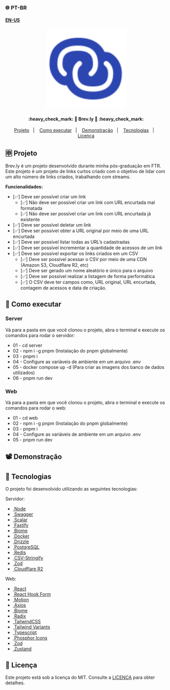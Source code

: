 ### 🌐 PT-BR
#### [EN-US](https://github.com/ArthurFakhouri/Brev.ly/blob/main/READMEEN.md)

<div align="center">
    <img alt="nlw-connect" title="#nlw-connect" src=".github/logo.svg" width="250px" />
</div>

<h4 align="center"> 
	:heavy_check_mark: 🚀 Brev.ly 🚀 :heavy_check_mark:
</h4>

<p align="center">
  <a href="#-projeto">Projeto</a>&nbsp;&nbsp;&nbsp;|&nbsp;&nbsp;&nbsp;
  <a href="#-como-executar">Como executar</a>&nbsp;&nbsp;&nbsp;|&nbsp;&nbsp;&nbsp;
  <a href="#%EF%B8%8F-demonstração">Demonstração</a>&nbsp;&nbsp;&nbsp;|&nbsp;&nbsp;&nbsp;
  <a href="#-tecnologias">Tecnologias</a>&nbsp;&nbsp;&nbsp;|&nbsp;&nbsp;&nbsp;
  <a href="#memo-licença">Licença</a>
</p>

## 🈸 Projeto
Brev.ly é um projeto desenvolvido durante minha pós-graduação em FTR. Este projeto é um projeto de links curtos criado com o objetivo de lidar com um alto número de links criados, trabalhando com streams.

<b>Funcionalidades:</b>
- [✅]  Deve ser possível criar um link
    - [✅]  Não deve ser possível criar um link com URL encurtada mal formatada
    - [✅]  Não deve ser possível criar um link com URL encurtada já existente
- [✅]  Deve ser possível deletar um link
- [✅]  Deve ser possível obter a URL original por meio de uma URL encurtada
- [✅]  Deve ser possível listar todas as URL’s cadastradas
- [✅]  Deve ser possível incrementar a quantidade de acessos de um link
- [✅]  Deve ser possível exportar os links criados em um CSV
    - [✅]  Deve ser possível acessar o CSV por meio de uma CDN (Amazon S3, Cloudflare R2, etc)
    - [✅]  Deve ser gerado um nome aleatório e único para o arquivo
    - [✅]  Deve ser possível realizar a listagem de forma performática
    - [✅]  O CSV deve ter campos como, URL original, URL encurtada, contagem de acessos e data de criação.

## 🔧 Como executar
### Server
Vá para a pasta em que você clonou o projeto, abra o terminal e execute os comandos para rodar o servidor:
- 01 - cd server
- 02 - npm i -g pnpm (Instalação do pnpm globalmente)
- 03 - pnpm i
- 04 - Configure as variáveis de ambiente em um arquivo .env
- 05 - docker compose up -d (Para criar as imagens dos banco de dados utilizados)
- 06 - pnpm run dev

### Web
Vá para a pasta em que você clonou o projeto, abra o terminal e execute os comandos para rodar o web:
- 01 - cd web
- 02 - npm i -g pnpm (Instalação do pnpm globalmente)
- 03 - pnpm i
- 04 - Configure as variáveis de ambiente em um arquivo .env
- 05 - pnpm run dev

## 📽️ Demonstração






## 🚀 Tecnologias

O projeto foi desenvolvido utilizando as seguintes tecnologias:

Servidor:
- [<img alt="" src="https://nodejs.org/favicon.ico" width="16px" /> Node](https://nodejs.org)
- [<img alt="" src="https://static1.smartbear.co/swagger/media/assets/swagger_fav.png" width="16px" /> Swagger](https://swagger.io/)
- [<img alt="" src="https://scalar.com/favicon.png" width="16px" /> Scalar](https://scalar.com/)
- [<img alt="" src="https://fastify.dev/img/favicon.ico" width="16px" /> Fastify](https://fastify.dev/)
- [<img alt="" src="https://biomejs.dev/img/favicon.svg" width="16px" /> Biome](https://biomejs.dev)
- [<img alt="" src="https://www.docker.com/favicon.ico" width="16px" /> Docker](https://www.docker.com/)
- [<img alt="" src="https://orm.drizzle.team/favicon.ico" width="16px" /> Drizzle](https://orm.drizzle.team/)
- [<img alt="" src="https://www.postgresql.org/favicon.ico" width="16px" /> PostgreSQL](https://www.postgresql.org/)
- [<img alt="" src="https://redis.io/favicon.ico" width="16px" /> Redis](https://redis.io)
- [<img alt="" src="https://csv.js.org/favicon-32x32.png" width="16px" /> CSV-Stringify](https://csv.js.org/)
- [<img alt="" src="https://zod.dev/static/favicon.ico" width="16px" /> Zod](https://zod.dev/)
- [<img alt="" src="https://cloudflare.com/favicon.ico" width="16px" /> Cloudflare R2](https://cloudflare.com)

Web:
- [<img alt="" src="https://react.dev/favicon.ico" width="16px" /> React](https://react.dev)
- [<img alt="" src="https://react-hook-form.com/images/logo/react-hook-form-logo-only.png" width="16px" /> React Hook Form](https://react-hook-form.com/)
- [<img alt="" src="https://framerusercontent.com/images/3aQX5dnH5Yqgsn98QXKF2ZXxIE.png" width="16px" /> Motion](https://motion.dev/)
- [<img alt="" src="https://axios-http.com/assets/favicon.ico" width="16px" /> Axios](https://axios-http.com/)
- [<img alt="" src="https://biomejs.dev/img/favicon.svg" width="16px" /> Biome](https://biomejs.dev)
- [<img alt="" src="https://www.radix-ui.com/favicon-white.svg" width="16px" /> Radix](https://www.radix-ui.com/)
- [<img alt="" src="https://tailwindcss.com/favicon.ico" width="16px" /> TailwindCSS](https://tailwindcss.com)
- [<img alt="" src="https://www.tailwind-variants.org/favicon/favicon-16x16.png" width="16px" /> Tailwind Variants](https://www.tailwind-variants.org/)
- [<img alt="" src="https://www.typescriptlang.org/favicon.ico" width="16px" /> Typescript](https://www.typescriptlang.org)
- [<img alt="" src="https://phosphoricons.com/favicon.ico" width="16px" /> Phosphor Icons](https://phosphoricons.com)
- [<img alt="" src="https://zod.dev/static/favicon.ico" width="16px" /> Zod](https://zod.dev/)
- [<img alt="" src="https://zustand-demo.pmnd.rs/favicon.ico" width="16px" /> Zustand](https://zustand-demo.pmnd.rs/)

## :memo: Licença
Este projeto está sob a licença do MIT. Consulte a [LICENÇA](LICENSE) para obter detalhes.

